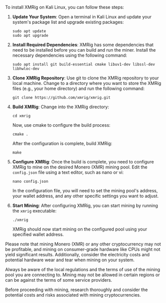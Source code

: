 To install XMRig on Kali Linux, you can follow these steps:

1. **Update Your System**:
   Open a terminal in Kali Linux and update your system's package list and upgrade existing packages:
   ```
   sudo apt update
   sudo apt upgrade
   ```

2. **Install Required Dependencies**:
   XMRig has some dependencies that need to be installed before you can build and run the miner. Install the necessary dependencies using the following command:
   ```
   sudo apt install git build-essential cmake libuv1-dev libssl-dev libhwloc-dev
   ```

3. **Clone XMRig Repository**:
   Use git to clone the XMRig repository to your local machine. Change to a directory where you want to store the XMRig files (e.g., your home directory) and run the following command:
   ```
   git clone https://github.com/xmrig/xmrig.git
   ```

4. **Build XMRig**:
   Change into the XMRig directory:
   ```
   cd xmrig
   ```
   Now, use cmake to configure the build process:
   ```
   cmake .
   ```
   After the configuration is complete, build XMRig:
   ```
   make
   ```

5. **Configure XMRig**:
   Once the build is complete, you need to configure XMRig to mine on the desired Monero (XMR) mining pool. Edit the `config.json` file using a text editor, such as nano or vi:
   ```
   nano config.json
   ```
   In the configuration file, you will need to set the mining pool's address, your wallet address, and any other specific settings you want to adjust.

6. **Start Mining**:
   After configuring XMRig, you can start mining by running the `xmrig` executable:
   ```
   ./xmrig
   ```

   XMRig should now start mining on the configured pool using your specified wallet address.

Please note that mining Monero (XMR) or any other cryptocurrency may not be profitable, and mining on consumer-grade hardware like CPUs might not yield significant results. Additionally, consider the electricity costs and potential hardware wear and tear when mining on your system.

Always be aware of the local regulations and the terms of use of the mining pool you are connecting to. Mining may not be allowed in certain regions or can be against the terms of some service providers.

Before proceeding with mining, research thoroughly and consider the potential costs and risks associated with mining cryptocurrencies.

